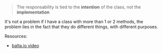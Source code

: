 > The responsability is tied to the **intention** of the class, not the **implementation**

It's not a problem if I have a class with more than 1 or 2 methods, the problem lies in the fact that they do different things, with different purposes.

Resources:

- [balta.io video](https://www.youtube.com/watch?v=P5eqNeGSXRs&list=PLHlHvK2lnJneX-lsKM27WTjmNqpX_YzHF&index=1)